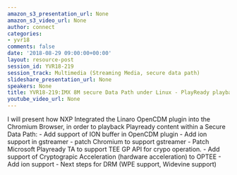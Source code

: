 ```yaml
---
amazon_s3_presentation_url: None
amazon_s3_video_url: None
author: connect
categories:
- yvr18
comments: false
date: '2018-08-29 09:00:00+00:00'
layout: resource-post
session_id: YVR18-219
session_track: Multimedia (Streaming Media, secure data path)
slideshare_presentation_url: None
speakers: None
title: YVR18-219:IMX 8M secure Data Path under Linux - PlayReady playback
youtube_video_url: None
---
```


I will present how NXP Integrated the Linaro OpenCDM plugin into the Chromium Browser, in order to playback Playready content within a Secure Data Path:
     - Add support of ION buffer in OpenCDM plugin
     - Add ion support in gstreamer 
     - patch Chromium to support gstreamer
     - Patch Microsoft Playready TA to support TEE GP API for crypo operation.
     - Add support of Cryptograpic Acceleration (hardware acceleration) to OPTEE
     - Add ion support 
     - Next steps for DRM (WPE support, Widevine support)